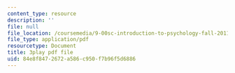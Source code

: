 ```yaml
---
content_type: resource
description: ''
file: null
file_location: /coursemedia/9-00sc-introduction-to-psychology-fall-2011/84e8f8472672a586c950f7b96f5d6886_SFPPw6sDHEI.pdf
file_type: application/pdf
resourcetype: Document
title: 3play pdf file
uid: 84e8f847-2672-a586-c950-f7b96f5d6886
---
```

